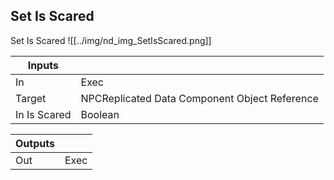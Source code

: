 ## Set Is Scared
Set Is Scared
![[../img/nd_img_SetIsScared.png]]

|Inputs||
|--|--|
| In | Exec |
| Target | NPCReplicated Data Component Object Reference |
| In Is Scared | Boolean |

|Outputs||
|--|--|
| Out | Exec |
